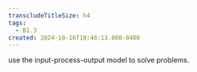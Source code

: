 ```yaml
---
transcludeTitleSize: h4
tags:
  - B1.3
created: 2024-10-16T10:48:13.000-0400
---
```

use the input-process-output model to solve problems.